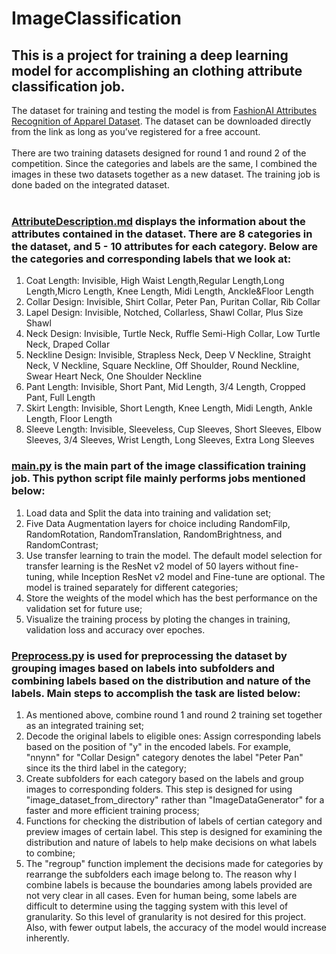 # ImageClassification
## This is a project for training a deep learning model for accomplishing an clothing attribute classification job. 
The dataset for training and testing the model is from [FashionAI Attributes Recognition of Apparel Dataset](https://tianchi.aliyun.com/dataset/136948). The dataset can be downloaded directly from the link as long as you’ve registered for a free account.<br>
<br>
There are two training datasets designed for round 1 and round 2 of the competition. Since the categories and labels are the same, I combined the images in these two datasets together as a new dataset. The training job is done baded on the integrated dataset.  
<br>
### [AttributeDescription.md](https://github.com/SkyishRooster/ImageClassification/blob/a2dea13dea5c89f4481b5d23cacda3ec77339b48/AttributeDescription.md) displays the information about the attributes contained in the dataset. There are 8 categories in the dataset, and 5 - 10 attributes for each category. Below are the categories and corresponding labels that we look at:  
1. Coat Length: Invisible, High Waist Length,Regular Length,Long Length,Micro Length, Knee Length, Midi Length, Anckle&Floor Length
2. Collar Design: Invisible, Shirt Collar, Peter Pan, Puritan Collar, Rib Collar
3. Lapel Design: Invisible, Notched, Collarless, Shawl Collar, Plus Size Shawl
4. Neck Design: Invisible, Turtle Neck, Ruffle Semi-High Collar, Low Turtle Neck, Draped Collar
5. Neckline Design: Invisible, Strapless Neck, Deep V Neckline, Straight Neck, V Neckline, Square Neckline, Off Shoulder, Round Neckline, Swear Heart Neck, One Shoulder Neckline
6. Pant Length: Invisible, Short Pant, Mid Length, 3/4 Length, Cropped Pant, Full Length
7. Skirt Length: Invisible, Short Length, Knee Length, Midi Length, Ankle Length, Floor Length
8. Sleeve Length: Invisible, Sleeveless, Cup Sleeves, Short Sleeves, Elbow Sleeves, 3/4 Sleeves, Wrist Length, Long Sleeves, Extra Long Sleeves
  
  
### [main.py](https://github.com/SkyishRooster/ImageClassification/blob/433aa4e18fe3083c006d374166fc950c6a934185/main.py) is the main part of the image classification training job. This python script file mainly performs jobs mentioned below:  
1. Load data and Split the data into training and validation set;  
2. Five Data Augmentation layers for choice including RandomFilp, RandomRotation, RandomTranslation, RandomBrightness, and RandomContrast;
3. Use transfer learning to train the model. The default model selection for transfer learning is the ResNet v2 model of 50 layers without fine-tuning, while Inception ResNet v2 model and Fine-tune are optional. The model is trained separately for different categories;
4. Store the weights of the model which has the best performance on the validation set for future use;
5. Visualize the training process by ploting the changes in training, validation loss and accuracy over epoches.  
  
  
### [Preprocess.py](https://github.com/SkyishRooster/ImageClassification/blob/7c04b5222718442c248eaccb09502d697348ba16/Preprocess.py) is used for preprocessing the dataset by grouping images based on labels into subfolders and combining labels based on the distribution and nature of the labels. Main steps to accomplish the task are listed below:  
1. As mentioned above, combine round 1 and round 2 training set together as an integrated training set;  
2. Decode the original labels to eligible ones: Assign corresponding labels based on the position of "y" in the encoded labels. For example, "nnynn" for "Collar Design" category denotes the label "Peter Pan" since its the third label in the category;
3. Create subfolders for each category based on the labels and group images to corresponding folders. This step is designed for using "image_dataset_from_directory" rather than "ImageDataGenerator" for a faster and more efficient training process;
4. Functions for checking the distribution of labels of certian category and preview images of certain label. This step is designed for examining the distribution and nature of labels to help make decisions on what labels to combine;
5. The "regroup" function implement the decisions made for categories by rearrange the subfolders each image belong to. The reason why I combine labels is because the boundaries among labels provided are not very clear in all cases. Even for human being, some labels are difficult to determine using the tagging system with this level of granularity. So this level of granularity is not desired for this project. Also, with fewer output labels, the accuracy of the model would increase inherently.  

